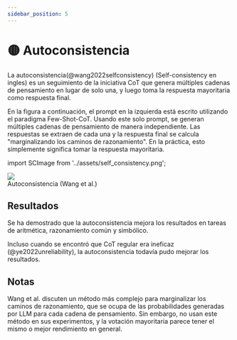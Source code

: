 ```yaml
---
sidebar_position: 5
---
```


# 🟡 Autoconsistencia

La autoconsistencia(@wang2022selfconsistency) (Self-consistency en ingles) es un seguimiento de la iniciativa CoT que genera múltiples cadenas de pensamiento en lugar de solo una, y luego toma la respuesta mayoritaria como respuesta final.

En la figura a continuación, el prompt en la izquierda está escrito utilizando el paradigma Few-Shot-CoT. Usando este solo prompt, se generan múltiples cadenas de pensamiento de manera independiente. Las respuestas se extraen de cada una y la respuesta final se calcula "marginalizando los caminos de razonamiento". En la práctica, esto simplemente significa tomar la respuesta mayoritaria.

import SCImage from '../assets/self_consistency.png';

<div style={{textAlign: 'center'}}>
  <img src={SCImage} style={{width: "750px"}} />
</div>

<div style={{textAlign: 'center'}}>
Autoconsistencia (Wang et al.)
</div>

## Resultados

Se ha demostrado que la autoconsistencia mejora los resultados en tareas de aritmética, razonamiento común y simbólico.

Incluso cuando se encontró que CoT regular era ineficaz (@ye2022unreliability), la autoconsistencia todavía pudo mejorar los resultados.

## Notas

Wang et al. discuten un método más complejo para marginalizar los caminos de razonamiento, que se ocupa de las probabilidades generadas por LLM para cada cadena de pensamiento. Sin embargo, no usan este método en sus experimentos, y la votación mayoritaria parece tener el mismo o mejor rendimiento en general.